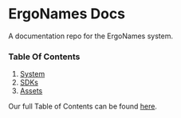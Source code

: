 # ErgoNames Docs

A documentation repo for the ErgoNames system.

### Table Of Contents

1. [System](system/README.md)
2. [SDKs](sdks/README.md)
3. [Assets](assets/README.md)

Our full Table of Contents can be found [here](SUMMARY.md).